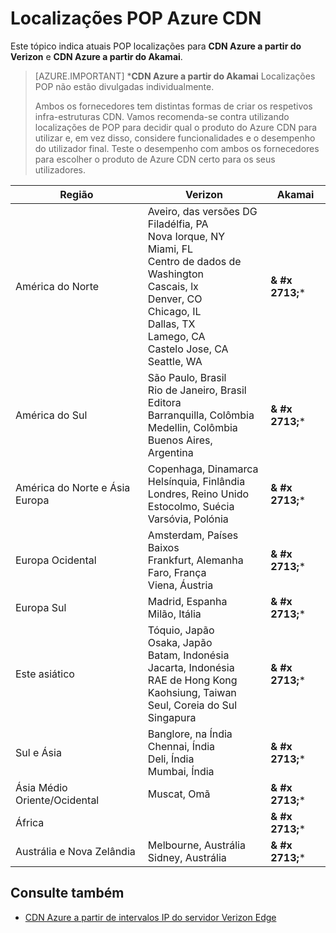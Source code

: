 <properties
    pageTitle="Localizações POP Azure CDN | Microsoft Azure"
    description="Este tópico indica Azure CDN POP localizações."
    services="cdn"
    documentationCenter=""
    authors="camsoper"
    manager="erikre"
    editor=""/>

<tags
    ms.service="cdn"
    ms.workload="media"
    ms.tgt_pltfrm="na"
    ms.devlang="na"
    ms.topic="article"
    ms.date="07/29/2016"
    ms.author="casoper"/>


# <a name="azure-cdn-pop-locations"></a>Localizações POP Azure CDN

Este tópico indica atuais POP localizações para **CDN Azure a partir do Verizon** e **CDN Azure a partir do Akamai**.

>[AZURE.IMPORTANT] \***CDN Azure a partir do Akamai** Localizações POP não estão divulgadas individualmente.  
>
>Ambos os fornecedores tem distintas formas de criar os respetivos infra-estruturas CDN.  Vamos recomenda-se contra utilizando localizações de POP para decidir qual o produto do Azure CDN para utilizar e, em vez disso, considere funcionalidades e o desempenho do utilizador final.  Teste o desempenho com ambos os fornecedores para escolher o produto de Azure CDN certo para os seus utilizadores. 
 
| Região | Verizon | Akamai |
|--------|---------|--------|
| América do Norte | Aveiro, das versões DG<br />Filadélfia, PA<br />Nova Iorque, NY<br />Miami, FL<br />Centro de dados de Washington<br />Cascais, lx<br />Denver, CO<br />Chicago, IL<br />Dallas, TX<br />Lamego, CA<br />Castelo Jose, CA<br />Seattle, WA | **& #x 2713;**\* |
| América do Sul | São Paulo, Brasil<br />Rio de Janeiro, Brasil<br />Editora<br />Barranquilla, Colômbia<br />Medellin, Colômbia<br/>Buenos Aires, Argentina| **& #x 2713;**\* | 
| América do Norte e Ásia Europa| Copenhaga, Dinamarca<br />Helsínquia, Finlândia<br />Londres, Reino Unido<br />Estocolmo, Suécia<br />Varsóvia, Polónia | **& #x 2713;**\* |
| Europa Ocidental | Amsterdam, Países Baixos<br />Frankfurt, Alemanha<br />Faro, França<br />Viena, Áustria | **& #x 2713;**\* |
| Europa Sul | Madrid, Espanha<br />Milão, Itália | **& #x 2713;**\* |
| Este asiático | Tóquio, Japão<br />Osaka, Japão<br />Batam, Indonésia<br />Jacarta, Indonésia<br />RAE de Hong Kong<br />Kaohsiung, Taiwan<br />Seul, Coreia do Sul<br />Singapura| **& #x 2713;**\* |
| Sul e Ásia | Banglore, na Índia<br />Chennai, Índia<br />Deli, Índia<br />Mumbai, Índia | **& #x 2713;**\* |
| Ásia Médio Oriente/Ocidental | Muscat, Omã | **& #x 2713;**\* |
| África | | **& #x 2713;**\* |
| Austrália e Nova Zelândia | Melbourne, Austrália<br />Sidney, Austrália | **& #x 2713;**\* |

## <a name="see-also"></a>Consulte também
* [CDN Azure a partir de intervalos IP do servidor Verizon Edge](https://msdn.microsoft.com/library/mt757330.aspx)